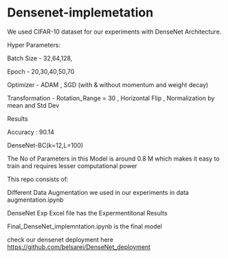 # Densenet-implemetation
We used CIFAR-10 dataset for our experiments with DenseNet Architecture.

Hyper Parameters:

Batch Size - 32,64,128,

Epoch - 20,30,40,50,70

Optimizer - ADAM , SGD (with & without momentum and weight decay)

Transformation - Rotation_Range = 30 , Horizontal Flip , Normalization by mean and Std Dev

Results

Accuracy  : 90.14


DenseNet-BC(k=12,L=100)

The No of Parameters in this Model is around 0.8 M which makes it easy to train and requires lesser computational power

This repo consists of:


Different Data Augmentation we used in our experiments in data augmentation.ipynb 

DenseNet Exp Excel file has the Expermentitonal Results

Final_DenseNet_implemntation.ipynb is the final model

check our densenet deployment here https://github.com/belsarej/DenseNet_deployment
